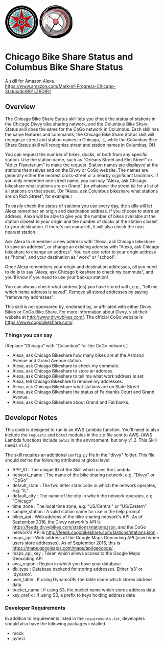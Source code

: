 ![Chicago Bike share Logo](/assets/108px_logo.png) ![Columbus Bike share Logo](/assets/108px_columbus_logo.png)
# Chicago Bike Share Status and Columbus Bike Share Status

A skill for Amazon Alexa<br>
https://www.amazon.com/Mark-of-Progress-Chicago-Status/dp/B01LZROIFI/<br>

## Overview

The Chicago Bike Share Status skill lets you check the status
of stations in the Chicago Divvy bike sharing network, and
the Columbus Bike Share Status skill does the same for the
CoGo network in Columbus. Each skill has the same features and
commands; the Chicago Bike Share Status skill will recognize
street and station names in Chicago, IL, while the Columbus
Bike Share Status skill will recognize street and station names
in Columbus, OH.

You can request the number of bikes,
docks, or both from any specific station. Use the station name,
such as "Orleans Street and Elm Street" or "Adler Planetarium"
to make the request. Station names are displayed at the stations
themselves and on the Divvy or CoGo website. The names are generally either
the nearest cross-street or a nearby significant landmark. If you
only remember one street name, you can say "Alexa, ask Chicago 
bikeshare what stations are on Grand" (or whatever the street is)
for a list of all stations on that street. (Or "Alexa, ask
Columbus bikeshare what stations are on Rich Street", for example.)

To easily check the status of stations you use every day, the
skills will let Alexa remember an origin and
destination address. If you choose to store an address, Alexa
will be able to give you the number of bikes available at the
station closest to your origin and the number of docks at the
station closest to your destination. If there's not many left,
it will also check the next nearest station.

Ask Alexa to remember a new address with
"Alexa, ask Chicago bikeshare to save an address", or change
an existing address with
"Alexa, ask Chicago bikeshare to change an address". You can
also refer to your origin address as "home", and your destination
as "work" or "school".

Once Alexa remembers your origin and destination addresses, all
you need to do is to say "Alexa, ask Chicago bikeshare to check 
my commute", and you'll know if you need to use your backup station!

You can always check what address(es) you have stored with, e.g.,
"tell me which home address is saved". Remove all stored addresses
by saying "remove my addresses".

This skill is not sponsored by, endorsed by, or affiliated with
either Divvy Bikes or CoGo Bike Share.
For more information about Divvy, visit their website at
http://www.divvybikes.com/. The official CoGo website is
https://www.cogobikeshare.com/.

### Things you can say

(Replace "Chicago" with "Columbus" for the CoGo network.)
- Alexa, ask Chicago Bikeshare how many bikes are at the Ashland Avenue and Grand Avenue station.
- Alexa, ask Chicago Bikeshare to check my commute.
- Alexa, ask Chicago Bikeshare to store an address.
- Alexa, ask Chicago Bikeshare to tell me what work address is set.
- Alexa, tell Chicago Bikeshare to remove my addresses.
- Alexa, ask Chicago Bikeshare what stations are on State Street.
- Alexa, ask Chicago Bikeshare the status of Fairbanks Court and Grand Avenue.
- Alexa, ask Chicago Bikeshare about Grand and Fairbanks.

## Developer Notes

This code is designed to run in an AWS Lambda function.
You'll need to also include the `requests` and `boto3` modules
in the zip file sent to AWS. (AWS Lambda functions include `boto3`
in the environment, but only v1.3. This Skill needs v1.4.)

The skill requires an additional `config.py` file in the "divvy" folder.
This file should define the following attributes at global level:
- APP_ID : The unique ID of the Skill which uses the Lambda
- network_name : The name of the bike sharing network, e.g. "Divvy" or "CoGo"
- default_state : The two letter state code in which the network operates, e.g. "IL"
- default_city : The name of the city in which the network operates, e.g. "Chicago"
- time_zone : The local time zone, e.g. "US/Central" or "US/Eastern"
- sample_station : A valid station name for use in the help prompt
- bikes_api : Web address of the bike sharing network's API. As of September 2016, the Divvy network's API is https://feeds.divvybikes.com/stations/stations.json, and the CoGo network's API is http://feeds.cogobikeshare.com/stations/stations.json .
- maps_api : Web address of the Google Maps Geocoding API (used when users store addresses). As of September 2016, this is https://maps.googleapis.com/maps/api/geocode/.
- maps_api_key : Token which allows access to the Google Maps Geocoding API
- aws_region : Region in which you have your database
- db_type : Database backend for storing addresses. Either 's3' or 'dynamo'.
- user_table : If using DynamoDB, the table name which stores address data
- bucket_name : If using S3, the bucket name which stores address data
- key_prefix : If using S3, a prefix to keys holding address data

### Developer Requirements

In addition to requirements listed in the `requirements.txt`, developers
should also have the following packages installed
- mock
- pytest